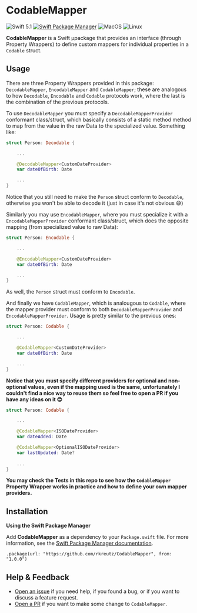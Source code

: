 # CodableMapper
![Swift 5.1](https://img.shields.io/badge/Swift-5.1-orange.svg)
[![Swift Package Manager](https://img.shields.io/badge/spm-compatible-brightgreen.svg?style=flat)](https://swift.org/package-manager)
![MacOS](https://github.com/rkreutz/CodableMapper/workflows/MacOS/badge.svg?branch=master&event=push)
![Linux](https://github.com/rkreutz/CodableMapper/workflows/Linux/badge.svg?branch=master&event=push)

**CodableMapper** is a Swift µpackage that provides an interface (through Property Wrappers) to define custom mappers for individual properties in a `Codable` struct.

## Usage
There are three Property Wrappers provided in this package: `DecodableMapper`, `EncodableMapper` and `CodableMapper`; these are analogous to how `Decodable`, `Encodable` and `Codable` protocols work, where the last is the combination of the previous protocols.

To use `DecodableMapper` you must specify a `DecodableMapperProvider` conformant class/struct, which basically consists of a static method method to map from the value in the raw Data to the specialized value. Something like:
```swift
struct Person: Decodable {

    ...

    @DecodableMapper<CustomDateProvider>
    var dateOfBirth: Date

    ...
}
```
Notice that you still need to make the `Person` struct conform to `Decodable`, otherwise you won't be able to decode it (just in case it's not obvious 😅)

Similarly you may use `EncodableMapper`, where you must specialize it with a `EncodableMapperProvider` conformant class/struct, which does the opposite mapping (from specialized value to raw Data):
```swift
struct Person: Encodable {

    ...

    @EncodableMapper<CustomDateProvider>
    var dateOfBirth: Date

    ...
}
```
As well, the `Person` struct must conform to `Encodable`.

And finally we have `CodableMapper`, which is analougous to `Codable`, where the mapper provider must conform to both `DecodableMapperProvider` and `EncodableMapperProvider`. Usage is pretty similar to the previous ones:
```swift
struct Person: Codable {

    ...

    @CodableMapper<CustomDateProvider>
    var dateOfBirth: Date

    ...
}
```

**Notice that you must specify different providers for optional and non-optional values, even if the mapping used is the same, unfortunately I couldn't find a nice way to reuse them so feel free to open a PR if you have any ideas on it 😊**
```swift
struct Person: Codable {

    ...

    @CodableMapper<ISODateProvider>
    var dateAdded: Date

    @CodableMapper<OptionalISODateProvider>
    var lastUpdated: Date?
    
    ...
}
```

**You may check the Tests in this repo to see how the `CodableMapper` Property Wrapper works in practice and how to define your own mapper providers.**

## Installation
**Using the Swift Package Manager**

Add **CodableMapper** as a dependency to your `Package.swift` file. For more information, see the [Swift Package Manager documentation](https://github.com/apple/swift-package-manager/tree/master/Documentation).

```
.package(url: "https://github.com/rkreutz/CodableMapper", from: "1.0.0")
```

## Help & Feedback
- [Open an issue](https://github.com/rkreutz/CodableMapper/issues/new) if you need help, if you found a bug, or if you want to discuss a feature request.
- [Open a PR](https://github.com/rkreutz/CodableMapper/pull/new/master) if you want to make some change to `CodableMapper`.
